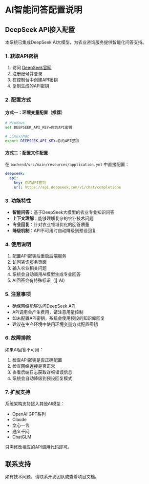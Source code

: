 # AI智能问答配置说明

## DeepSeek API接入配置

本系统已集成DeepSeek AI大模型，为农业咨询服务提供智能化问答支持。

### 1. 获取API密钥

1. 访问 [DeepSeek官网](https://platform.deepseek.com/)
2. 注册账号并登录
3. 在控制台中创建API密钥
4. 复制生成的API密钥

### 2. 配置方式

#### 方式一：环境变量配置（推荐）
```bash
# Windows
set DEEPSEEK_API_KEY=你的API密钥

# Linux/Mac
export DEEPSEEK_API_KEY=你的API密钥
```

#### 方式二：配置文件配置
在 `backend/src/main/resources/application.yml` 中直接配置：
```yaml
deepseek:
  api:
    key: 你的API密钥
    url: https://api.deepseek.com/v1/chat/completions
```

### 3. 功能特性

- **智能问答**：基于DeepSeek大模型的农业专业知识问答
- **上下文理解**：能够理解复杂的农业技术问题
- **专业回复**：针对农业领域优化的回答质量
- **降级机制**：API不可用时自动降级到预设回复

### 4. 使用说明

1. 配置API密钥后重启后端服务
2. 访问咨询服务页面
3. 输入农业相关问题
4. 系统会自动调用AI模型生成专业回答
5. AI回答会有特殊标识（🤖 AI）

### 5. 注意事项

- 确保网络能够访问DeepSeek API
- API调用会产生费用，请注意用量控制
- 如未配置API密钥，系统会使用预设的知识库回复
- 建议在生产环境中使用环境变量方式配置密钥

### 6. 故障排除

如果AI回答不可用：
1. 检查API密钥是否正确配置
2. 检查网络连接是否正常
3. 查看后端日志获取详细错误信息
4. 系统会自动降级到预设回复模式

### 7. 扩展支持

系统架构支持接入其他AI模型：
- OpenAI GPT系列
- Claude
- 文心一言
- 通义千问
- ChatGLM

只需修改相应的API调用代码即可。

## 联系支持

如有技术问题，请联系开发团队或查看项目文档。
